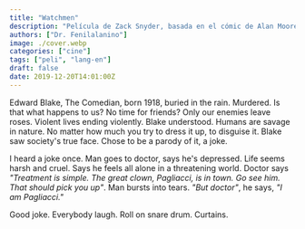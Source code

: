 ```yaml
---
title: "Watchmen"
description: "Película de Zack Snyder, basada en el cómic de Alan Moore que no he leído."
authors: ["Dr. Fenilalanino"]
image: ./cover.webp
categories: ["cine"]
tags: ["peli", "lang-en"]
draft: false
date: 2019-12-20T14:01:00Z
---
```


Edward Blake, The Comedian, born 1918, buried in the rain. Murdered. Is that what happens to us? No time for friends? Only our enemies leave roses. Violent lives ending violently. Blake understood. Humans are savage in nature. No matter how much you try to dress it up, to disguise it. Blake saw society's true face. Chose to be a parody of it, a joke.

I heard a joke once. Man goes to doctor, says he's depressed. Life seems harsh and cruel. Says he feels all alone in a threatening world. Doctor says *"Treatment is simple. The great clown, Pagliacci, is in town. Go see him. That should pick you up"*. Man bursts into tears. *"But doctor"*, he says, *"I am Pagliacci."*

Good joke. Everybody laugh. Roll on snare drum. Curtains.
